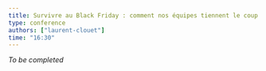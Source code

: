 ```yaml
---
title: Survivre au Black Friday : comment nos équipes tiennent le coup
type: conference
authors: ["laurent-clouet"]
time: "16:30"
---
```


*To be completed*
